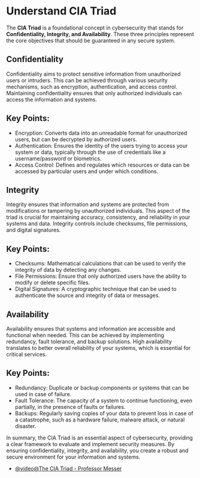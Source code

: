 # Understand CIA Triad

The **CIA Triad** is a foundational concept in cybersecurity that stands for **Confidentiality, Integrity, and Availability**. These three principles represent the core objectives that should be guaranteed in any secure system.

## Confidentiality

Confidentiality aims to protect sensitive information from unauthorized users or intruders. This can be achieved through various security mechanisms, such as encryption, authentication, and access control. Maintaining confidentiality ensures that only authorized individuals can access the information and systems.

## Key Points:

- Encryption: Converts data into an unreadable format for unauthorized users, but can be decrypted by authorized users.
- Authentication: Ensures the identity of the users trying to access your system or data, typically through the use of credentials like a username/password or biometrics.
- Access Control: Defines and regulates which resources or data can be accessed by particular users and under which conditions.

## Integrity

Integrity ensures that information and systems are protected from modifications or tampering by unauthorized individuals. This aspect of the triad is crucial for maintaining accuracy, consistency, and reliability in your systems and data. Integrity controls include checksums, file permissions, and digital signatures.

## Key Points:

- Checksums: Mathematical calculations that can be used to verify the integrity of data by detecting any changes.
- File Permissions: Ensure that only authorized users have the ability to modify or delete specific files.
- Digital Signatures: A cryptographic technique that can be used to authenticate the source and integrity of data or messages.

## Availability

Availability ensures that systems and information are accessible and functional when needed. This can be achieved by implementing redundancy, fault tolerance, and backup solutions. High availability translates to better overall reliability of your systems, which is essential for critical services.

## Key Points:

- Redundancy: Duplicate or backup components or systems that can be used in case of failure.
- Fault Tolerance: The capacity of a system to continue functioning, even partially, in the presence of faults or failures.
- Backups: Regularly saving copies of your data to prevent loss in case of a catastrophe, such as a hardware failure, malware attack, or natural disaster.

In summary, the CIA Triad is an essential aspect of cybersecurity, providing a clear framework to evaluate and implement security measures. By ensuring confidentiality, integrity, and availability, you create a robust and secure environment for your information and systems.

- [@video@The CIA Triad - Professor Messer](https://www.youtube.com/watch?v=SBcDGb9l6yo)
